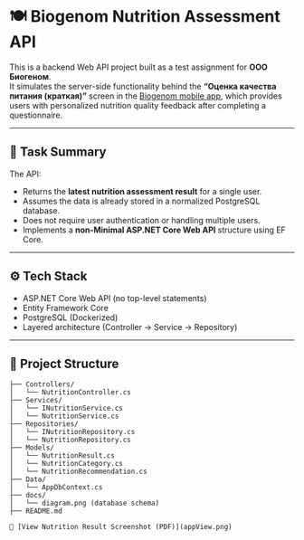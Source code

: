 # 🍽️ Biogenom Nutrition Assessment API

This is a backend Web API project built as a test assignment for **ООО Биогеном**.  
It simulates the server-side functionality behind the **“Оценка качества питания (краткая)”** screen in the [Biogenom mobile app](https://biogenom.ru/mob-app), which provides users with personalized nutrition quality feedback after completing a questionnaire.

---

## 🧠 Task Summary

The API:
- Returns the **latest nutrition assessment result** for a single user.
- Assumes the data is already stored in a normalized PostgreSQL database.
- Does not require user authentication or handling multiple users.
- Implements a **non-Minimal ASP.NET Core Web API** structure using EF Core.

---

## ⚙️ Tech Stack

- ASP.NET Core Web API (no top-level statements)
- Entity Framework Core
- PostgreSQL (Dockerized)
- Layered architecture (Controller → Service → Repository)

---

## 📁 Project Structure

```text
├── Controllers/
│   └── NutritionController.cs
├── Services/
│   └── INutritionService.cs
│   └── NutritionService.cs
├── Repositories/
│   └── INutritionRepository.cs
│   └── NutritionRepository.cs
├── Models/
│   └── NutritionResult.cs
│   └── NutritionCategory.cs
│   └── NutritionRecommendation.cs
├── Data/
│   └── AppDbContext.cs
├── docs/
│   └── diagram.png (database schema)
├── README.md

📄 [View Nutrition Result Screenshot (PDF)](appView.png)
